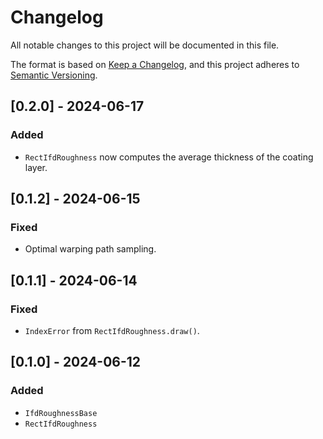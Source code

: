 # Changelog

All notable changes to this project will be documented in this file.

The format is based on [Keep a Changelog](https://keepachangelog.com/en/1.1.0/),
and this project adheres to [Semantic Versioning](https://semver.org/spec/v2.0.0.html).

## [0.2.0] - 2024-06-17

### Added

- `RectIfdRoughness` now computes the average thickness of the coating layer.

## [0.1.2] - 2024-06-15

### Fixed

- Optimal warping path sampling.

## [0.1.1] - 2024-06-14

### Fixed

- `IndexError` from `RectIfdRoughness.draw()`.

## [0.1.0] - 2024-06-12

### Added

- `IfdRoughnessBase`
- `RectIfdRoughness`
